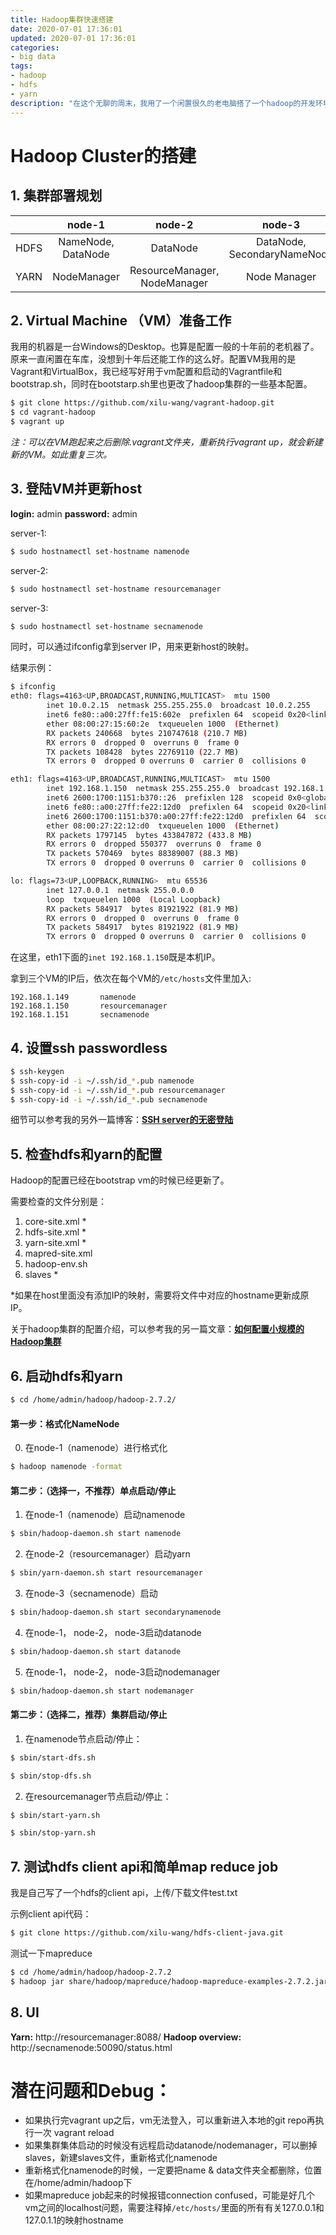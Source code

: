 ```yaml
---
title: Hadoop集群快速搭建
date: 2020-07-01 17:36:01
updated: 2020-07-01 17:36:01
categories: 
- big data
tags: 
- hadoop
- hdfs
- yarn
description: "在这个无聊的周末，我用了一个闲置很久的老电脑搭了一个hadoop的开发环境，这篇文章先介绍hdfs和yarn的搭建。预计用时15分钟。"
---
```


# Hadoop Cluster的搭建

## 1. 集群部署规划

|       | node-1               | node-2                         | node-3                       |
| ------| :-------------------:  | :-----------------------------:  | :----------------------------: |
| HDFS  | NameNode, DataNode   | DataNode                       | DataNode, SecondaryNameNode  |
| YARN  | NodeManager          | ResourceManager, NodeManager   | Node Manager                 |

## 2. Virtual Machine （VM）准备工作

我用的机器是一台Windows的Desktop。也算是配置一般的十年前的老机器了。原来一直闲置在车库，没想到十年后还能工作的这么好。配置VM我用的是Vagrant和VirtualBox，我已经写好用于vm配置和启动的Vagrantfile和bootstrap.sh，同时在bootstarp.sh里也更改了hadoop集群的一些基本配置。

``` bash
$ git clone https://github.com/xilu-wang/vagrant-hadoop.git
$ cd vagrant-hadoop
$ vagrant up
```
*注：可以在VM跑起来之后删除.vagrant文件夹，重新执行vagrant up，就会新建新的VM。如此重复三次。*

## 3. 登陆VM并更新host

**login:** admin
**password:** admin

server-1:
``` bash
$ sudo hostnamectl set-hostname namenode
```
server-2:
``` bash
$ sudo hostnamectl set-hostname resourcemanager
```
server-3:
``` bash
$ sudo hostnamectl set-hostname secnamenode
```


同时，可以通过ifconfig拿到server IP，用来更新host的映射。

结果示例：
``` bash
$ ifconfig
eth0: flags=4163<UP,BROADCAST,RUNNING,MULTICAST>  mtu 1500
        inet 10.0.2.15  netmask 255.255.255.0  broadcast 10.0.2.255
        inet6 fe80::a00:27ff:fe15:602e  prefixlen 64  scopeid 0x20<link>
        ether 08:00:27:15:60:2e  txqueuelen 1000  (Ethernet)
        RX packets 240668  bytes 210747618 (210.7 MB)
        RX errors 0  dropped 0  overruns 0  frame 0
        TX packets 108428  bytes 22769110 (22.7 MB)
        TX errors 0  dropped 0 overruns 0  carrier 0  collisions 0

eth1: flags=4163<UP,BROADCAST,RUNNING,MULTICAST>  mtu 1500
        inet 192.168.1.150  netmask 255.255.255.0  broadcast 192.168.1.255
        inet6 2600:1700:1151:b370::26  prefixlen 128  scopeid 0x0<global>
        inet6 fe80::a00:27ff:fe22:12d0  prefixlen 64  scopeid 0x20<link>
        inet6 2600:1700:1151:b370:a00:27ff:fe22:12d0  prefixlen 64  scopeid 0x0<global>
        ether 08:00:27:22:12:d0  txqueuelen 1000  (Ethernet)
        RX packets 1797145  bytes 433847872 (433.8 MB)
        RX errors 0  dropped 550377  overruns 0  frame 0
        TX packets 570469  bytes 88389007 (88.3 MB)
        TX errors 0  dropped 0 overruns 0  carrier 0  collisions 0

lo: flags=73<UP,LOOPBACK,RUNNING>  mtu 65536
        inet 127.0.0.1  netmask 255.0.0.0
        loop  txqueuelen 1000  (Local Loopback)
        RX packets 584917  bytes 81921922 (81.9 MB)
        RX errors 0  dropped 0  overruns 0  frame 0
        TX packets 584917  bytes 81921922 (81.9 MB)
        TX errors 0  dropped 0 overruns 0  carrier 0  collisions 0
```
在这里，eth1下面的`inet 192.168.1.150`既是本机IP。

拿到三个VM的IP后，依次在每个VM的`/etc/hosts`文件里加入:
 ```
192.168.1.149       namenode
192.168.1.150       resourcemanager
192.168.1.151       secnamenode
 ```

## 4. 设置ssh passwordless

``` bash
$ ssh-keygen
$ ssh-copy-id -i ~/.ssh/id_*.pub namenode
$ ssh-copy-id -i ~/.ssh/id_*.pub resourcemanager
$ ssh-copy-id -i ~/.ssh/id_*.pub secnamenode
```
细节可以参考我的另外一篇博客：**[SSH server的无密登陆](../../misc/ssh-server)**

## 5. 检查hdfs和yarn的配置
Hadoop的配置已经在bootstrap vm的时候已经更新了。

需要检查的文件分别是：
1. core-site.xml * 
2. hdfs-site.xml *
3. yarn-site.xml *
4. mapred-site.xml
5. hadoop-env.sh
6. slaves *

*如果在host里面没有添加IP的映射，需要将文件中对应的hostname更新成原IP。

关于hadoop集群的配置介绍，可以参考我的另一篇文章：**[如何配置小规模的Hadoop集群](../hadoop-cluster-config)**

## 6. 启动hdfs和yarn

```bash
$ cd /home/admin/hadoop/hadoop-2.7.2/
```

#### 第一步：格式化NameNode

0. 在node-1（namenode）进行格式化

```bash
$ hadoop namenode -format
```

#### 第二步：（选择一，不推荐）单点启动/停止

1. 在node-1（namenode）启动namenode
```bash
$ sbin/hadoop-daemon.sh start namenode
```

2. 在node-2（resourcemanager）启动yarn
```bash
$ sbin/yarn-daemon.sh start resourcemanager
```

3. 在node-3（secnamenode）启动
```bash
$ sbin/hadoop-daemon.sh start secondarynamenode
```

4. 在node-1， node-2， node-3启动datanode
```bash
$ sbin/hadoop-daemon.sh start datanode
```

5. 在node-1， node-2， node-3启动nodemanager
```bash
$ sbin/hadoop-daemon.sh start nodemanager
```

#### 第二步：（选择二，推荐）集群启动/停止

1. 在namenode节点启动/停止：
```bash
$ sbin/start-dfs.sh
```
```bash
$ sbin/stop-dfs.sh
```

2. 在resourcemanager节点启动/停止：
```bash
$ sbin/start-yarn.sh
```
```bash
$ sbin/stop-yarn.sh
```

## 7. 测试hdfs client api和简单map reduce job

我是自己写了一个hdfs的client api，上传/下载文件test.txt

示例client api代码：
```bash
$ git clone https://github.com/xilu-wang/hdfs-client-java.git
```
测试一下mapreduce
```bash
$ cd /home/admin/hadoop/hadoop-2.7.2
$ hadoop jar share/hadoop/mapreduce/hadoop-mapreduce-examples-2.7.2.jar wordcount hdfs:/test.txt hdfs:/output
```

## 8. UI
**Yarn:** http://resourcemanager:8088/
**Hadoop overview:** http://secnamenode:50090/status.html

# 潜在问题和Debug：

* 如果执行完vagrant up之后，vm无法登入，可以重新进入本地的git repo再执行一次 vagrant reload
* 如果集群集体启动的时候没有远程启动datanode/nodemanager，可以删掉slaves，新建slaves文件，重新格式化namenode
* 重新格式化namenode的时候，一定要把name & data文件夹全都删除，位置在/home/admin/hadoop下
* 如果mapreduce job起来的时候报错connection confused，可能是好几个vm之间的localhost问题，需要注释掉`/etc/hosts/`里面的所有有关127.0.0.1和127.0.1.1的映射hostname
